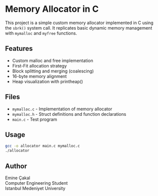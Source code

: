 # Memory Allocator in C

This project is a simple custom memory allocator implemented in C using the `sbrk()` system call. It replicates basic dynamic memory management with `mymalloc` and `myfree` functions.

## Features

- Custom malloc and free implementation
- First-Fit allocation strategy
- Block splitting and merging (coalescing)
- 16-byte memory alignment
- Heap visualization with printheap()

## Files

- `mymalloc.c` - Implementation of memory allocator
- `mymalloc.h` - Struct definitions and function declarations
- `main.c` - Test program

## Usage

```bash
gcc -o allocator main.c mymalloc.c
./allocator
```

## Author

Emine Çakal  
Computer Engineering Student  
Istanbul Medeniyet University
